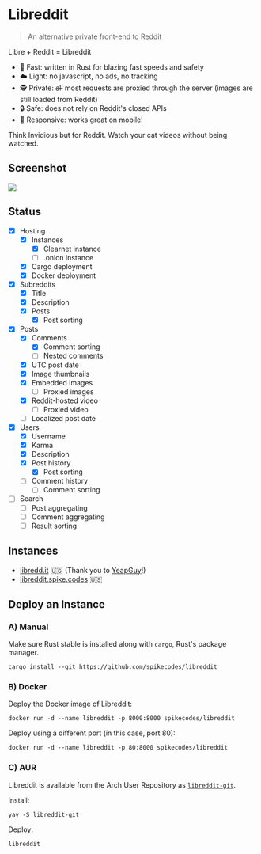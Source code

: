 # Libreddit

> An alternative private front-end to Reddit 

Libre + Reddit = Libreddit

- 🚀 Fast: written in Rust for blazing fast speeds and safety
- ☁️ Light: no javascript, no ads, no tracking
- 🕵 Private: ~~all~~ most requests are proxied through the server (images are still loaded from Reddit)
- 🔒 Safe: does not rely on Reddit's closed APIs 
- 📱 Responsive: works great on mobile!

Think Invidious but for Reddit. Watch your cat videos without being watched.

## Screenshot

![](https://i.ibb.co/SfFHDhh/image.png)

## Status

- [x] Hosting
  - [x] Instances
    - [x] Clearnet instance
    - [ ] .onion instance
  - [x] Cargo deployment
  - [x] Docker deployment
- [x] Subreddits
  - [x] Title
  - [x] Description
  - [x] Posts
    - [x] Post sorting
- [x] Posts
  - [x] Comments
    - [x] Comment sorting
    - [ ] Nested comments
  - [x] UTC post date
  - [x] Image thumbnails
  - [x] Embedded images
    - [ ] Proxied images 
  - [x] Reddit-hosted video
    - [ ] Proxied video
  - [ ] Localized post date
- [x] Users
  - [x] Username
  - [x] Karma
  - [x] Description
  - [x] Post history
    - [x] Post sorting
  - [ ] Comment history
    - [ ] Comment sorting

- [ ] Search
  - [ ] Post aggregating
  - [ ] Comment aggregating
  - [ ] Result sorting

## Instances

- [libredd.it](https://libredd.it) 🇺🇸 (Thank you to [YeapGuy](https://github.com/YeapGuy)!)
- [libreddit.spike.codes](https://libreddit.spike.codes) 🇺🇸

## Deploy an Instance

### A) Manual

Make sure Rust stable is installed along with `cargo`, Rust's package manager.

```
cargo install --git https://github.com/spikecodes/libreddit
```

### B) Docker

Deploy the Docker image of Libreddit:
```
docker run -d --name libreddit -p 8000:8000 spikecodes/libreddit
```

Deploy using a different port (in this case, port 80):
```
docker run -d --name libreddit -p 80:8000 spikecodes/libreddit
```

### C) AUR

Libreddit is available from the Arch User Repository as [`libreddit-git`](https://aur.archlinux.org/packages/libreddit-git).

Install:
```
yay -S libreddit-git
```

Deploy:
```
libreddit
```
